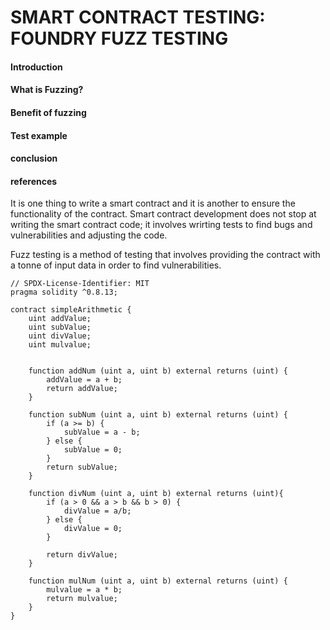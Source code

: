 # SMART CONTRACT TESTING: FOUNDRY FUZZ TESTING

#### Introduction  
#### What is Fuzzing?  
#### Benefit of fuzzing  
#### Test example  
#### conclusion  
#### references  



It is one thing to write a smart contract and it is another to ensure the functionality of the contract. Smart contract development does not stop at writing the smart contract code; it involves wrirting tests to find bugs and vulnerabilities and adjusting the code.


Fuzz testing  is a method of testing that involves providing the contract with a tonne of input data in order to find vulnerabilities. 


```solidity
// SPDX-License-Identifier: MIT
pragma solidity ^0.8.13;

contract simpleArithmetic {
    uint addValue;
    uint subValue;
    uint divValue;
    uint mulvalue;


    function addNum (uint a, uint b) external returns (uint) {
        addValue = a + b;
        return addValue;
    }

    function subNum (uint a, uint b) external returns (uint) {
        if (a >= b) {
            subValue = a - b;
        } else {
            subValue = 0;
        }
        return subValue;
    }

    function divNum (uint a, uint b) external returns (uint){
        if (a > 0 && a > b && b > 0) {
            divValue = a/b;
        } else {
            divValue = 0;
        }
        
        return divValue;
    }

    function mulNum (uint a, uint b) external returns (uint) {
        mulvalue = a * b;
        return mulvalue; 
    }
}
```
